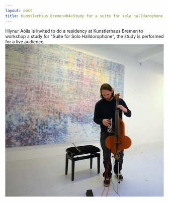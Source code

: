 ```yaml
---
layout: post
title: Kunstlerhaus Bremen<h4>Study for a suite for solo halldorophone by Hlynur Aðils</h4>
---
```

Hlynur Aðils is invited to do a residency at Kunstlerhaus Bremen to workshop a study for "Suite for Solo Halldorophone", the study is performed for a live audience.
![Bremen](/public/img/bremen.jpg)
